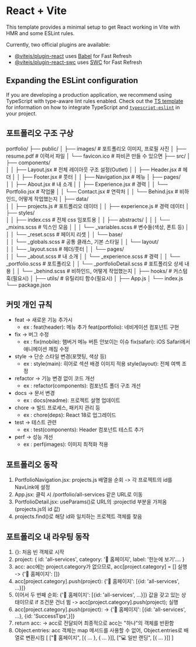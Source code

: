 # React + Vite

This template provides a minimal setup to get React working in Vite with HMR and some ESLint rules.

Currently, two official plugins are available:

- [@vitejs/plugin-react](https://github.com/vitejs/vite-plugin-react/blob/main/packages/plugin-react) uses [Babel](https://babeljs.io/) for Fast Refresh
- [@vitejs/plugin-react-swc](https://github.com/vitejs/vite-plugin-react/blob/main/packages/plugin-react-swc) uses [SWC](https://swc.rs/) for Fast Refresh

## Expanding the ESLint configuration

If you are developing a production application, we recommend using TypeScript with type-aware lint rules enabled. Check out the [TS template](https://github.com/vitejs/vite/tree/main/packages/create-vite/template-react-ts) for information on how to integrate TypeScript and [`typescript-eslint`](https://typescript-eslint.io) in your project.

## 포트폴리오 구조 구상

<!-- prettier-ignore-start -->
portfolio/
├── public/
│   ├── images/                          # 포트폴리오 이미지, 프로필 사진
│   ├── resume.pdf                       # 이력서 파일
│   └── favicon.ico                      # 파비콘 만들 수 있으면
├── src/
│   ├── components/                                           
│   │   ├── Layout.jsx                   # 전체 레이아웃 구조 설정(Outlet)
│   │   ├── Header.jsx                   # 헤더
│   │   ├── Footer.jsx                   # 풋터
│   │   ├── Navigation.jsx               # 메뉴
│   ├── pages/                                                
│   │   ├── About.jsx                    # 내 소개
│   │   ├── Experience.jsx               # 경력
│   │   └── Portfolio.jsx                # 작업물
│   │   └── Contact.jsx                  # 연락처
│   │   └── Behind.jsx                   # 비하인드, 어떻게 작업했는지
│   ├── data/                                                 
│   │   ├── projects.js                  # 포트폴리오 데이터
│   │   ├── experience.js                # 경력 데이터
│   ├── styles/                                               
│   │   ├── index.css                    # 전체 css 임포트용
│   │   ├── abstracts/
│   │   │   └── _mixins.scss             # 믹스인 모음
│   │   │   └── _variables.scss          # 변수들(색상, 폰트 등)
│   │   │   └── _reset.scss              # 페이지 리셋
│   │   └── base/        
│   │       └── _globals.scss            # 공통 클래스, 기본 스타일
│   │   └── layout/        
│   │       └── _layout.scss             # 헤더/풋터
│   │   └── pages/        
│   │       └── _about.scss              # 내 소개
│   │       └── _experience.scss         # 경력
│   │       └── _portfolio.scss          # 포트폴리오
│   │       └── _portfolioDetail.scss    # 포트폴리오 상세 내용
│   │       └── _behind.scss             # 비하인드, 어떻게 작업했는지
│   ├── hooks/                           # 커스텀 훅(필요시)
│   ├── utils/                           # 유틸리티 함수(필요시)
│   ├── App.js
│   └── index.js
└── package.json
<!-- prettier-ignore-end -->

## 커밋 개인 규칙

- feat -> 새로운 기능 추가시
  - ex :
    feat(header): 메뉴 추가
    feat(portfolio): 네비게이션 컴포넌트 구현
- fix -> 버그 수정
  - ex :
    fix(mobile): 햄버거 메뉴 버튼 안보이는 이슈
    fix(safari): iOS Safari에서 애니메이션 깨짐 수정
- style -> 단순 스타일 변경(포맷팅, 색상 등)
  - ex :
    style(main): 히어로 섹션 배경 이미지 적용
    style(layout): 전체 여백 조정
- refactor -> 기능 변경 없이 코드 개선
  - ex :
    refactor(components): 컴포넌트 폴더 구조 개선
- docs -> 문서 변경
  - ex :
    docs(readme): 프로젝트 설명 업데이트
- chore -> 빌드 프로세스, 패키지 관리 등
  - ex :
    chore(deps): React 18로 업그레이드
- test -> 테스트 관련
  - ex :
    test(components): Header 컴포넌트 테스트 추가
- perf -> 성능 개선
  - ex :
    perf(images): 이미지 최적화 적용

## 포트폴리오 동작

1. PortfolioNavigation.jsx:
   projects.js 배열을 순회 -> 각 프로젝트의 id를 NavLink에 설정
2. App.jsx:
   클릭 시 /portfolio/all-services 같은 URL로 이동
3. PortfolioDetail.jsx:
   useParams()로 URL의 :projectId 부분을 가져옴 (projects.js의 id 값)
4. projects.find()로 해당 id와 일치하는 프로젝트 객체를 찾음

## 포트폴리오 내 라우팅 동작

1. {}:
   처음 빈 객체로 시작
2. project:
   { id: 'all-services', category: '📱 홈페이지', label: '한눈에 보기'.... }
3. acc:
   acc에는 project.category가 없으므로, acc[project.category] = [] 실행
   -> {'📱 홈페이지': []}
4. acc[project.category].push(project):
   {'📱 홈페이지': [{id: 'all-services', ...}]}
5. 이어서 두 번째 순회:
   {'📱 홈페이지': [{id: 'all-services', ...}]} 값을 갖고 있는 상태이므로 if 조건문 건너 뜀
   -> acc[project.category].push(project); 실행
6. acc[project.category].push(project):
   -> {'📱 홈페이지': [{id: 'all-services', ...}, {id: 'SuccessTips',}]}
7. return acc:
   -> acc로 전달되어 최종적으로 acc는 "하나"의 객체를 반환함
8. Object.entries:
   acc 객체는 map 메서드를 사용할 수 없어, Object.entries로 배열로 변환시킴
   [
   ["📱 홈페이지", [{ ... }, { ... }]],
   ["💻 일반 랜딩", [{ ... }]]
   ]

